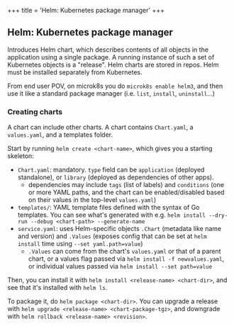 +++
title = 'Helm: Kubernetes package manager'
+++
## Helm: Kubernetes package manager
Introduces Helm chart, which describes contents of all objects in the application using a single package.
A running instance of such a set of Kubernetes objects is a "release".
Helm charts are stored in repos.
Helm must be installed separately from Kubernetes.

From end user POV, on microk8s you do `microk8s enable helm3`, and then use it like a standard package manager (i.e. `list`, `install`, `uninstall`...)

### Creating charts
A chart can include other charts.
A chart contains `Chart.yaml`, a `values.yaml`, and a templates folder.

Start by running `helm create <chart-name>`, which gives you a starting skeleton:
- `Chart.yaml`: mandatory. `type` field can be `application` (deployed standalone), or `library` (deployed as dependencies of other apps).
  - dependencies may include `tags` (list of labels) and `conditions` (one or more YAML paths, and the chart can be enabled/disabled based on their values in the top-level `values.yaml`)
- `templates/`: YAML template files defined with the syntax of Go templates. You can see what's generated with e.g. `helm install --dry-run --debug <chart-path> --generate-name`
- `service.yaml`: uses Helm-specific objects `.Chart` (metadata like name and version) and `.Values` (exposes config that can be set at `helm install` time using `--set yaml.path=value`)
  - `.Values` can come from the chart's `values.yaml` or that of a parent chart, or a values flag passed via `helm install -f newvalues.yaml`, or individual values passed via `helm install --set path=value`

Then, you can install it with `helm install <release-name> <chart-dir>`, and see that it's installed with `helm ls`.

To package it, do `helm package <chart-dir>`.
You can upgrade a release with `helm upgrade <release-name> <chart-package-tgz>`, and downgrade with `helm rollback <release-name> <revision>`.
